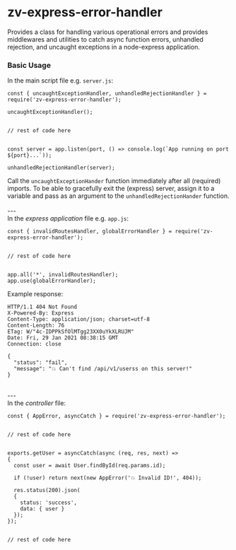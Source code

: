 # zv-express-error-handler
Provides a class for handling various operational errors and provides middlewares and utilities to catch async function errors, unhandled rejection, and uncaught exceptions in a node-express application.

### Basic Usage
In the main script file e.g. `server.js`:
```
const { uncaughtExceptionHandler, unhandledRejectionHandler } = require('zv-express-error-handler');

uncaughtExceptionHandler();


// rest of code here


const server = app.listen(port, () => console.log(`App running on port ${port}...`));

unhandledRejectionHandler(server);
```
Call the `uncaughtExceptionHander` function immediately after all (required) imports. To be able to gracefully exit the (express) server, assign it to a variable and pass as an argument to the `unhandledRejectionHander` function.
<br><br>---<br>
In the *express application* file e.g. `app.js`:
```
const { invalidRoutesHandler, globalErrorHandler } = require('zv-express-error-handler');


// rest of code here


app.all('*', invalidRoutesHandler);
app.use(globalErrorHandler);
```
Example response:
```
HTTP/1.1 404 Not Found
X-Powered-By: Express
Content-Type: application/json; charset=utf-8
Content-Length: 76
ETag: W/"4c-IDPPkSfOlMTgg23XX0uYkXLRUJM"
Date: Fri, 29 Jan 2021 08:38:15 GMT
Connection: close

{
  "status": "fail",
  "message": "💥 Can't find /api/v1/userss on this server!"
}
```
<br>---<br>
In the *controller* file:
```
const { AppError, asyncCatch } = require('zv-express-error-handler');


// rest of code here


exports.getUser = asyncCatch(async (req, res, next) =>
{
  const user = await User.findById(req.params.id);

  if (!user) return next(new AppError('💥 Invalid ID!', 404));

  res.status(200).json(
  {
    status: 'success',
    data: { user }
  });
});


// rest of code here
```